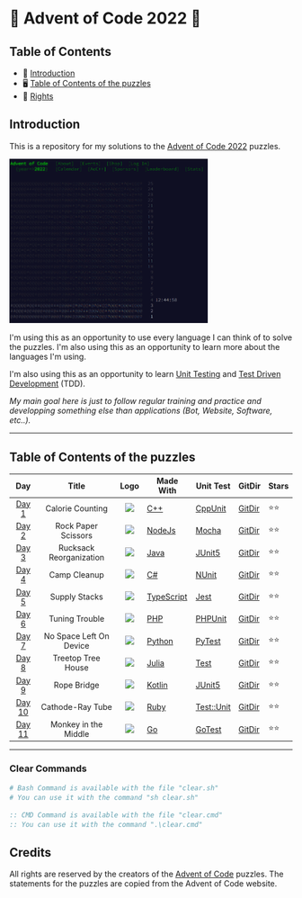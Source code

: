 # 🎄 Advent of Code 2022 🎁

## Table of Contents

- 🎁 [Introduction](#introduction)
- 🖥️ [Table of Contents of the puzzles](#table-of-contents-of-the-puzzles)
- 🎄 [Rights](#rights)

## Introduction

This is a repository for my solutions to the [Advent of Code 2022](https://adventofcode.com/2022) puzzles.

<img class="main-webpage" src="./img/website.png" height= 20% width=70%>

I'm using this as an opportunity to use every language I can think of to solve the puzzles. I'm also using this as an opportunity to learn more about the languages I'm using.

I'm also using this as an opportunity to learn [Unit Testing](https://en.wikipedia.org/wiki/Unit_testing) and [Test Driven Development](https://en.wikipedia.org/wiki/Test-driven_development) (TDD).

_My main goal here is just to follow regular training and practice and developping something else than applications (Bot, Website, Software, etc..)._

---

## Table of Contents of the puzzles

|                      Day                       |          Title          |                                   Logo                                    | Made With                                             | Unit Test                                                                            | GitDir                                                                                                           | Stars |
| :--------------------------------------------: | :---------------------: | :-----------------------------------------------------------------------: | ----------------------------------------------------- | ------------------------------------------------------------------------------------ | ---------------------------------------------------------------------------------------------------------------- | ----- |
|  [Day 1](https://adventofcode.com/2022/day/1)  |    Calorie Counting     |  <img src="https://skillicons.dev/icons?i=cpp" style="height: 30px; "/>   | [C++](https://www.cplusplus.com/)                     | [CppUnit](https://wiki.freedesktop.orgwww/Software/cppunit/)                         | [GitDir](https://github.com/Eric-Philippe/Advent-Of-Code-2022/tree/master/Day01%20[C++]%20%F0%9F%8E%84)          | ⭐⭐  |
|  [Day 2](https://adventofcode.com/2022/day/2)  |   Rock Paper Scissors   | <img src="https://skillicons.dev/icons?i=nodejs" style="height: 34px; "/> | [NodeJs](https://nodejs.org/en/)                      | [Mocha](https://mochajs.org/)                                                        | [GitDir](https://github.com/Eric-Philippe/Advent-Of-Code-2022/tree/master/Day02%20[Js]%20%F0%9F%8D%BE)           | ⭐⭐  |
|  [Day 3](https://adventofcode.com/2022/day/3)  | Rucksack Reorganization |  <img src="https://skillicons.dev/icons?i=java" style="height: 32px; "/>  | [Java](https://www.java.com/en/)                      | [JUnit5](https://junit.org/junit5/)                                                  | [GitDir](https://github.com/Eric-Philippe/Advent-Of-Code-2022/tree/master/Day03%20[Java]%20%F0%9F%8E%8A)         | ⭐⭐  |
|  [Day 4](https://adventofcode.com/2022/day/4)  |      Camp Cleanup       |   <img src="https://skillicons.dev/icons?i=cs" style="height: 28px; "/>   | [C#](https://docs.microsoft.com/en-us/dotnet/csharp/) | [NUnit](https://nunit.org/)                                                          | [GitDir](https://github.com/Eric-Philippe/Advent-Of-Code-2022/tree/master/Day04%20[C#]%20%F0%9F%8E%85)           | ⭐⭐  |
|  [Day 5](https://adventofcode.com/2022/day/5)  |      Supply Stacks      |   <img src="https://skillicons.dev/icons?i=ts" style="height: 28px; "/>   | [TypeScript](https://www.typescriptlang.org/)         | [Jest](https://jestjs.io/)                                                           | [GitDir](https://github.com/Eric-Philippe/Advent-Of-Code-2022/tree/master/Day05%20[TypeScript]%20%F0%9F%92%90)   | ⭐⭐  |
|  [Day 6](https://adventofcode.com/2022/day/6)  |     Tuning Trouble      |  <img src="https://skillicons.dev/icons?i=php" style="height: 34px; "/>   | [PHP](https://www.php.net/)                           | [PHPUnit](https://phpunit.de/)                                                       | [GitDir](https://github.com/Eric-Philippe/Advent-Of-Code-2022/tree/master/Day06%20[PhP]%20%F0%9F%8E%81)          | ⭐⭐  |
|  [Day 7](https://adventofcode.com/2022/day/7)  | No Space Left On Device |   <img src="https://skillicons.dev/icons?i=py" style="height: 32px; "/>   | [Python](https://www.python.org/)                     | [PyTest](https://docs.pytest.org/en/stable/)                                         | [GitDir](https://github.com/Eric-Philippe/Advent-Of-Code-2022/tree/master/Day07%20[Python]%20%F0%9F%9B%B7)       | ⭐⭐  |
|  [Day 8](https://adventofcode.com/2022/day/8)  |   Treetop Tree House    | <img src="https://skillicons.dev/icons?i=julia" style="height: 32px; "/>  | [Julia](https://julialang.org/)                       | [Test](https://julialang.org/)                                                       | [GitDir](https://github.com/Eric-Philippe/Advent-Of-Code-2022/tree/master/Day08%20[Julia]%20%E2%9D%84%EF%B8%8F)  | ⭐⭐  |
|  [Day 9](https://adventofcode.com/2022/day/9)  |       Rope Bridge       | <img src="https://skillicons.dev/icons?i=kotlin" style="height: 32px; "/> | [Kotlin](https://kotlinlang.org/)                     | [JUnit5](https://junit.org/junit5/)                                                  | [GitDir](https://github.com/Eric-Philippe/Advent-Of-Code-2022/tree/master/Day09%20[Kotlin]%20%E2%98%83%EF%B8%8F) | ⭐⭐  |
| [Day 10](https://adventofcode.com/2022/day/10) |    Cathode-Ray Tube     |  <img src="https://skillicons.dev/icons?i=ruby" style="height: 32px; "/>  | [Ruby](https://www.ruby-lang.org/en/)                 | [Test::Unit](https://ruby-doc.org/stdlib-2.7.0/libdoc/test/unit/rdoc/Test/Unit.html) | [GitDir](https://github.com/Eric-Philippe/Advent-Of-Code-2022/tree/master/Day10%20[Ruby]%20%F0%9F%A7%A3)         | ⭐⭐  |
| [Day 11](https://adventofcode.com/2022/day/11) |  Monkey in the Middle   |   <img src="https://skillicons.dev/icons?i=go" style="height: 32px; "/>   | [Go](https://golang.org/)                             | [GoTest](https://golang.org/pkg/testing/)                                            | [GitDir](https://github.com/Eric-Philippe/Advent-Of-Code-2022/tree/master/Day11%20[Go]%20%F0%9F%A7%A4)           | ⭐⭐  |

---

### Clear Commands

```bash
# Bash Command is available with the file "clear.sh"
# You can use it with the command "sh clear.sh"
```

```cmd
:: CMD Command is available with the file "clear.cmd"
:: You can use it with the command ".\clear.cmd"
```

## Credits

All rights are reserved by the creators of the [Advent of Code](https://adventofcode.com/2022) puzzles. The statements for the puzzles are copied from the Advent of Code website.
